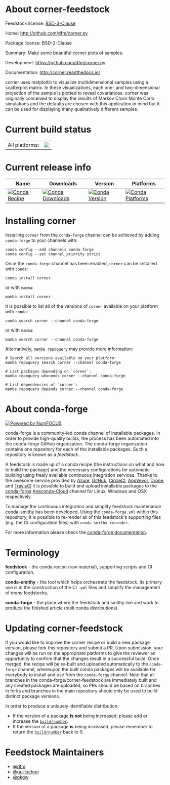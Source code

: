 About corner-feedstock
======================

Feedstock license: [BSD-3-Clause](https://github.com/conda-forge/corner-feedstock/blob/main/LICENSE.txt)

Home: http://github.com/dfm/corner.py

Package license: BSD-2-Clause

Summary: Make some beautiful corner plots of samples.

Development: https://github.com/dfm/corner.py

Documentation: http://corner.readthedocs.io/

corner uses matplotlib to visualize multidimensional samples using a scatterplot matrix.
In these visualizations, each one- and two-dimensional projection of the sample is
plotted to reveal covariances. corner was originally conceived to display the results
of Markov Chain Monte Carlo simulations and the defaults are chosen with this application
in mind but it can be used for displaying many qualitatively different samples.


Current build status
====================


<table><tr><td>All platforms:</td>
    <td>
      <a href="https://dev.azure.com/conda-forge/feedstock-builds/_build/latest?definitionId=4790&branchName=main">
        <img src="https://dev.azure.com/conda-forge/feedstock-builds/_apis/build/status/corner-feedstock?branchName=main">
      </a>
    </td>
  </tr>
</table>

Current release info
====================

| Name | Downloads | Version | Platforms |
| --- | --- | --- | --- |
| [![Conda Recipe](https://img.shields.io/badge/recipe-corner-green.svg)](https://anaconda.org/conda-forge/corner) | [![Conda Downloads](https://img.shields.io/conda/dn/conda-forge/corner.svg)](https://anaconda.org/conda-forge/corner) | [![Conda Version](https://img.shields.io/conda/vn/conda-forge/corner.svg)](https://anaconda.org/conda-forge/corner) | [![Conda Platforms](https://img.shields.io/conda/pn/conda-forge/corner.svg)](https://anaconda.org/conda-forge/corner) |

Installing corner
=================

Installing `corner` from the `conda-forge` channel can be achieved by adding `conda-forge` to your channels with:

```
conda config --add channels conda-forge
conda config --set channel_priority strict
```

Once the `conda-forge` channel has been enabled, `corner` can be installed with `conda`:

```
conda install corner
```

or with `mamba`:

```
mamba install corner
```

It is possible to list all of the versions of `corner` available on your platform with `conda`:

```
conda search corner --channel conda-forge
```

or with `mamba`:

```
mamba search corner --channel conda-forge
```

Alternatively, `mamba repoquery` may provide more information:

```
# Search all versions available on your platform:
mamba repoquery search corner --channel conda-forge

# List packages depending on `corner`:
mamba repoquery whoneeds corner --channel conda-forge

# List dependencies of `corner`:
mamba repoquery depends corner --channel conda-forge
```


About conda-forge
=================

[![Powered by
NumFOCUS](https://img.shields.io/badge/powered%20by-NumFOCUS-orange.svg?style=flat&colorA=E1523D&colorB=007D8A)](https://numfocus.org)

conda-forge is a community-led conda channel of installable packages.
In order to provide high-quality builds, the process has been automated into the
conda-forge GitHub organization. The conda-forge organization contains one repository
for each of the installable packages. Such a repository is known as a *feedstock*.

A feedstock is made up of a conda recipe (the instructions on what and how to build
the package) and the necessary configurations for automatic building using freely
available continuous integration services. Thanks to the awesome service provided by
[Azure](https://azure.microsoft.com/en-us/services/devops/), [GitHub](https://github.com/),
[CircleCI](https://circleci.com/), [AppVeyor](https://www.appveyor.com/),
[Drone](https://cloud.drone.io/welcome), and [TravisCI](https://travis-ci.com/)
it is possible to build and upload installable packages to the
[conda-forge](https://anaconda.org/conda-forge) [Anaconda-Cloud](https://anaconda.org/)
channel for Linux, Windows and OSX respectively.

To manage the continuous integration and simplify feedstock maintenance
[conda-smithy](https://github.com/conda-forge/conda-smithy) has been developed.
Using the ``conda-forge.yml`` within this repository, it is possible to re-render all of
this feedstock's supporting files (e.g. the CI configuration files) with ``conda smithy rerender``.

For more information please check the [conda-forge documentation](https://conda-forge.org/docs/).

Terminology
===========

**feedstock** - the conda recipe (raw material), supporting scripts and CI configuration.

**conda-smithy** - the tool which helps orchestrate the feedstock.
                   Its primary use is in the construction of the CI ``.yml`` files
                   and simplify the management of *many* feedstocks.

**conda-forge** - the place where the feedstock and smithy live and work to
                  produce the finished article (built conda distributions)


Updating corner-feedstock
=========================

If you would like to improve the corner recipe or build a new
package version, please fork this repository and submit a PR. Upon submission,
your changes will be run on the appropriate platforms to give the reviewer an
opportunity to confirm that the changes result in a successful build. Once
merged, the recipe will be re-built and uploaded automatically to the
`conda-forge` channel, whereupon the built conda packages will be available for
everybody to install and use from the `conda-forge` channel.
Note that all branches in the conda-forge/corner-feedstock are
immediately built and any created packages are uploaded, so PRs should be based
on branches in forks and branches in the main repository should only be used to
build distinct package versions.

In order to produce a uniquely identifiable distribution:
 * If the version of a package **is not** being increased, please add or increase
   the [``build/number``](https://docs.conda.io/projects/conda-build/en/latest/resources/define-metadata.html#build-number-and-string).
 * If the version of a package **is** being increased, please remember to return
   the [``build/number``](https://docs.conda.io/projects/conda-build/en/latest/resources/define-metadata.html#build-number-and-string)
   back to 0.

Feedstock Maintainers
=====================

* [@dfm](https://github.com/dfm/)
* [@guillochon](https://github.com/guillochon/)
* [@pkgw](https://github.com/pkgw/)

